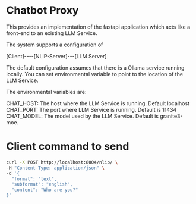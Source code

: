 # Chatbot Proxy 

This provides an implementation of the fastapi application which acts like a front-end to an existing LLM Service. 

The system supports a configuration of 

[Client]----[NLIP-Server]---[LLM Server]


The default configuration assumes that there is a Ollama service running locally. You can set environmental variable to point to the location of the LLM Service. 

The environmental variables are: 

CHAT_HOST: The host where the LLM Service is running. Default localhost 
CHAT_PORT: The port where LLM Service is running. Default is 11434
CHAT_MODEL: The model used by the LLM Service. Default is granite3-moe. 

# Client command to send

```bash
curl -X POST http://localhost:8004/nlip/ \
-H "Content-Type: application/json" \
-d '{
  "format": "text",
  "subformat": "english",
  "content": "Who are you?"
}'
```